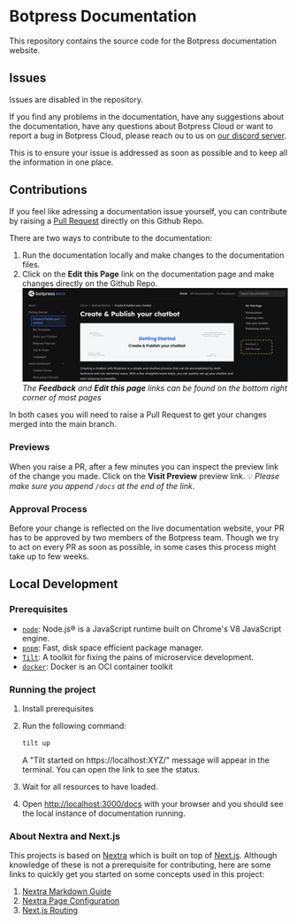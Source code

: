 # Botpress Documentation

This repository contains the source code for the Botpress documentation website.

## Issues

Issues are disabled in the repository.

If you find any problems in the documentation, have any suggestions about the documentation, have any questions about Botpress Cloud or want to report a bug in Botpress Cloud, please reach ou to us on [our discord server](https://discord.gg/botpress).

This is to ensure your issue is addressed as soon as possible and to keep all the information in one place.

## Contributions

If you feel like adressing a documentation issue yourself, you can contribute by raising a [Pull Request](https://docs.github.com/en/pull-requests/collaborating-with-pull-requests/proposing-changes-to-your-work-with-pull-requests/about-pull-requests) directly on this Github Repo.

There are two ways to contribute to the documentation:

1. Run the documentation locally and make changes to the documentation files.
2. Click on the **Edit this Page** link on the documentation page and make changes directly on the Github Repo. ![Alt text](public/content/contributing.png) _The **Feedback** and **Edit this page** links can be found on the bottom right corner of most pages_

In both cases you will need to raise a Pull Request to get your changes merged into the main branch.

### Previews

When you raise a PR, after a few minutes you can inspect the preview link of the change you made. Click on the **Visit Preview** preview link. 💡 _Please make sure you append `/docs` at the end of the link_.

### Approval Process

Before your change is reflected on the live documentation website, your PR has to be approved by two members of the Botpress team. Though we try to act on every PR as soon as possible, in some cases this process might take up to few weeks.

## Local Development

### Prerequisites

- [`node`](https://nodejs.org/en/): Node.js® is a JavaScript runtime built on Chrome's V8 JavaScript engine.
- [`pnpm`](https://pnpm.io/): Fast, disk space efficient package manager.
- [`Tilt`](https://tilt.dev/): A toolkit for fixing the pains of microservice development.
- [`docker`](https://www.docker.com/): Docker is an OCI container toolkit

### Running the project

1. Install prerequisites
1. Run the following command:

   ```bash
   tilt up
   ```

   A "Tilt started on https://localhost:XYZ/" message will appear in the terminal. You can open the link to see the status.

1. Wait for all resources to have loaded.

1. Open [http://localhost:3000/docs](http://localhost:3000/docs) with your browser and you should see the local instance of documentation running.

### About Nextra and Next.js

This projects is based on [Nextra](https://nextra.site/) which is built on top of [Next.js](https://nextjs.org/). Although knowledge of these is not a prerequisite for contributing, here are some links to quickly get you started on some concepts used in this project:

1. [Nextra Markdown Guide](https://nextra.site/docs/guide/markdown)
2. [Nextra Page Configuration](https://nextra.site/docs/docs-theme/page-configuration)
3. [Next.js Routing](https://nextjs.org/docs/pages/building-your-application/routing)
